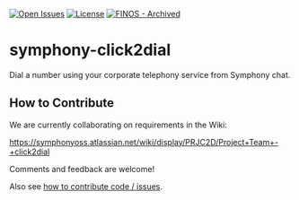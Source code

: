 [![Open Issues](https://img.shields.io/github/issues/symphonyoss/symphony-click2dial.svg)](https://github.com/symphonyoss/symphony-click2dial/issues)
[![License](https://img.shields.io/github/license/symphonyoss/symphony-click2dial.svg)](https://github.com/symphonyoss/symphony-click2dial/blob/master/LICENSE)
[![FINOS - Archived](https://cdn.jsdelivr.net/gh/finos/contrib-toolbox@master/images/badge-archived.svg)](https://finosfoundation.atlassian.net/wiki/display/FINOS/Archived)

# symphony-click2dial
Dial a number using your corporate telephony service from Symphony chat.

## How to Contribute
We are currently collaborating on requirements in the Wiki:

https://symphonyoss.atlassian.net/wiki/display/PRJC2D/Project+Team+-+click2dial

Comments and feedback are welcome!

Also see [how to contribute code / issues](CONTRIBUTING.md).

